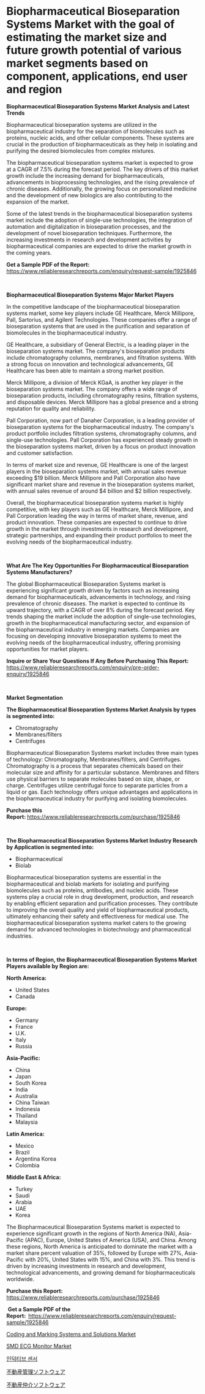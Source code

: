 <p><h1>Biopharmaceutical Bioseparation Systems Market with the goal of estimating the market size and future growth potential of various market segments based on component, applications, end user and region</h1></p><p><strong>Biopharmaceutical Bioseparation Systems Market Analysis and Latest Trends</strong></p>
<p><p>Biopharmaceutical bioseparation systems are utilized in the biopharmaceutical industry for the separation of biomolecules such as proteins, nucleic acids, and other cellular components. These systems are crucial in the production of biopharmaceuticals as they help in isolating and purifying the desired biomolecules from complex mixtures.</p><p>The biopharmaceutical bioseparation systems market is expected to grow at a CAGR of 7.5% during the forecast period. The key drivers of this market growth include the increasing demand for biopharmaceuticals, advancements in bioprocessing technologies, and the rising prevalence of chronic diseases. Additionally, the growing focus on personalized medicine and the development of new biologics are also contributing to the expansion of the market.</p><p>Some of the latest trends in the biopharmaceutical bioseparation systems market include the adoption of single-use technologies, the integration of automation and digitalization in bioseparation processes, and the development of novel bioseparation techniques. Furthermore, the increasing investments in research and development activities by biopharmaceutical companies are expected to drive the market growth in the coming years.</p></p>
<p><strong>Get a Sample PDF of the Report:&nbsp;</strong> <a href="https://www.reliableresearchreports.com/enquiry/request-sample/1925846">https://www.reliableresearchreports.com/enquiry/request-sample/1925846</a></p>
<p>&nbsp;</p>
<p><strong>Biopharmaceutical Bioseparation Systems Major Market Players</strong></p>
<p><p>In the competitive landscape of the biopharmaceutical bioseparation systems market, some key players include GE Healthcare, Merck Millipore, Pall, Sartorius, and Agilent Technologies. These companies offer a range of bioseparation systems that are used in the purification and separation of biomolecules in the biopharmaceutical industry.</p><p>GE Healthcare, a subsidiary of General Electric, is a leading player in the bioseparation systems market. The company's bioseparation products include chromatography columns, membranes, and filtration systems. With a strong focus on innovation and technological advancements, GE Healthcare has been able to maintain a strong market position.</p><p>Merck Millipore, a division of Merck KGaA, is another key player in the bioseparation systems market. The company offers a wide range of bioseparation products, including chromatography resins, filtration systems, and disposable devices. Merck Millipore has a global presence and a strong reputation for quality and reliability.</p><p>Pall Corporation, now part of Danaher Corporation, is a leading provider of bioseparation systems for the biopharmaceutical industry. The company's product portfolio includes filtration systems, chromatography columns, and single-use technologies. Pall Corporation has experienced steady growth in the bioseparation systems market, driven by a focus on product innovation and customer satisfaction.</p><p>In terms of market size and revenue, GE Healthcare is one of the largest players in the bioseparation systems market, with annual sales revenue exceeding $19 billion. Merck Millipore and Pall Corporation also have significant market share and revenue in the bioseparation systems market, with annual sales revenue of around $4 billion and $2 billion respectively.</p><p>Overall, the biopharmaceutical bioseparation systems market is highly competitive, with key players such as GE Healthcare, Merck Millipore, and Pall Corporation leading the way in terms of market share, revenue, and product innovation. These companies are expected to continue to drive growth in the market through investments in research and development, strategic partnerships, and expanding their product portfolios to meet the evolving needs of the biopharmaceutical industry.</p></p>
<p>&nbsp;</p>
<p><strong>What Are The Key Opportunities For Biopharmaceutical Bioseparation Systems Manufacturers?</strong></p>
<p><p>The global Biopharmaceutical Bioseparation Systems market is experiencing significant growth driven by factors such as increasing demand for biopharmaceuticals, advancements in technology, and rising prevalence of chronic diseases. The market is expected to continue its upward trajectory, with a CAGR of over 8% during the forecast period. Key trends shaping the market include the adoption of single-use technologies, growth in the biopharmaceutical manufacturing sector, and expansion of the biopharmaceutical industry in emerging markets. Companies are focusing on developing innovative bioseparation systems to meet the evolving needs of the biopharmaceutical industry, offering promising opportunities for market players.</p></p>
<p><strong>Inquire or Share Your Questions If Any Before Purchasing This Report:</strong> <a href="https://www.reliableresearchreports.com/enquiry/pre-order-enquiry/1925846">https://www.reliableresearchreports.com/enquiry/pre-order-enquiry/1925846</a></p>
<p>&nbsp;</p>
<p><strong>Market Segmentation</strong></p>
<p><strong>The Biopharmaceutical Bioseparation Systems Market Analysis by types is segmented into:</strong></p>
<p><ul><li>Chromatography</li><li>Membranes/filters</li><li>Centrifuges</li></ul></p>
<p><p>Biopharmaceutical Bioseparation Systems market includes three main types of technology: Chromatography, Membranes/filters, and Centrifuges. Chromatography is a process that separates chemicals based on their molecular size and affinity for a particular substance. Membranes and filters use physical barriers to separate molecules based on size, shape, or charge. Centrifuges utilize centrifugal force to separate particles from a liquid or gas. Each technology offers unique advantages and applications in the biopharmaceutical industry for purifying and isolating biomolecules.</p></p>
<p><strong>Purchase this Report:&nbsp;</strong><a href="https://www.reliableresearchreports.com/purchase/1925846">https://www.reliableresearchreports.com/purchase/1925846</a></p>
<p>&nbsp;</p>
<p><strong>The Biopharmaceutical Bioseparation Systems Market Industry Research by Application is segmented into:</strong></p>
<p><ul><li>Biopharmaceutical</li><li>Biolab</li></ul></p>
<p><p>Biopharmaceutical bioseparation systems are essential in the biopharmaceutical and biolab markets for isolating and purifying biomolecules such as proteins, antibodies, and nucleic acids. These systems play a crucial role in drug development, production, and research by enabling efficient separation and purification processes. They contribute to improving the overall quality and yield of biopharmaceutical products, ultimately enhancing their safety and effectiveness for medical use. The biopharmaceutical bioseparation systems market caters to the growing demand for advanced technologies in biotechnology and pharmaceutical industries.</p></p>
<p>&nbsp;</p>
<p><strong>In terms of Region, the Biopharmaceutical Bioseparation Systems Market Players available by Region are:</strong></p>
<p>
    <p> <strong> North America: </strong>
        <ul>
            <li>United States</li>
            <li>Canada</li>
        </ul>
        </p> 
    <p> <strong> Europe: </strong>
        <ul>
            <li>Germany</li>
            <li>France</li>
            <li>U.K.</li>
            <li>Italy</li>
            <li>Russia</li>
        </ul>
        </p> 
    <p> <strong> Asia-Pacific: </strong>
        <ul>
            <li>China</li>
            <li>Japan</li>
            <li>South Korea</li>
            <li>India</li>
            <li>Australia</li>
            <li>China Taiwan</li>
            <li>Indonesia</li>
            <li>Thailand</li>
            <li>Malaysia</li>
        </ul>
        </p> 
    <p> <strong> Latin America: </strong>
        <ul>
            <li>Mexico</li>
            <li>Brazil</li>
            <li>Argentina Korea</li>
            <li>Colombia</li>
        </ul>
        </p> 
    <p> <strong> Middle East & Africa: </strong>
        <ul>
            <li>Turkey</li>
            <li>Saudi</li>
            <li>Arabia</li>
            <li>UAE</li>
            <li>Korea</li>
        </ul>
    </p>
    </p>
<p><p>The Biopharmaceutical Bioseparation Systems market is expected to experience significant growth in the regions of North America (NA), Asia-Pacific (APAC), Europe, United States of America (USA), and China. Among these regions, North America is anticipated to dominate the market with a market share percent valuation of 35%, followed by Europe with 27%, Asia-Pacific with 20%, United States with 15%, and China with 3%. This trend is driven by increasing investments in research and development, technological advancements, and growing demand for biopharmaceuticals worldwide.</p></p>
<p><strong>Purchase this Report: </strong><a href="https://www.reliableresearchreports.com/purchase/1925846">https://www.reliableresearchreports.com/purchase/1925846</a></p>
<p>&nbsp;<strong>Get a Sample PDF of the Report:&nbsp;&nbsp;</strong><a href="https://www.reliableresearchreports.com/enquiry/request-sample/1925846">https://www.reliableresearchreports.com/enquiry/request-sample/1925846</a></p>
<p><strong></strong></p>
<p><p><a href="https://chivalrous-flock-a86.notion.site/Coding-and-Marking-Systems-and-Solutions-Market-Size-2024-2031-Global-Industrial-Analysis-Key-Geo-b187d5dd0c014741841c64a5e3da5d29">Coding and Marking Systems and Solutions Market</a></p><p><a href="https://github.com/WillieWoodard/Market-Research-Report-List-3/blob/main/smd-ecg-monitor-market.md">SMD ECG Monitor Market</a></p><p><a href="https://medium.com/@lfonhkp36091444/%EC%9D%B8%EB%8D%95%ED%8B%B0%EB%B8%8C-%EC%84%BC%EC%84%9C-%EC%8B%9C%EC%9E%A5-%EA%B2%BD%EC%9F%81-%EB%B6%84%EC%84%9D-%EC%8B%9C%EC%9E%A5-%EB%8F%99%ED%96%A5-%EB%B0%8F-2031%EB%85%84%EA%B9%8C%EC%A7%80%EC%9D%98-%EC%98%88%EC%B8%A1-54a908521068">인덕티브 센서</a></p><p><a href="https://medium.com/@keeganbarrows2023/%E4%B8%8D%E5%8B%95%E7%94%A3%E7%89%A9%E4%BB%B6%E7%AE%A1%E7%90%86%E3%82%BD%E3%83%95%E3%83%88%E3%82%A6%E3%82%A7%E3%82%A2%E5%B8%82%E5%A0%B4%E5%88%86%E6%9E%90-%E3%81%9D%E3%81%AEcagr-%E5%B8%82%E5%A0%B4%E3%82%BB%E3%82%B0%E3%83%A1%E3%83%B3%E3%83%86%E3%83%BC%E3%82%B7%E3%83%A7%E3%83%B3%E3%81%8A%E3%82%88%E3%81%B3%E4%B8%96%E7%95%8C%E7%9A%84%E3%81%AA%E7%94%A3%E6%A5%AD%E6%A6%82%E8%A6%81-a78845a68922">不動産管理ソフトウェア</a></p><p><a href="https://medium.com/@keeganbarrows2023/%E4%B8%8D%E5%8B%95%E7%94%A3%E3%82%A8%E3%83%BC%E3%82%B8%E3%82%A7%E3%83%B3%E3%82%B7%E3%83%BC%E3%82%BD%E3%83%95%E3%83%88%E3%82%A6%E3%82%A7%E3%82%A2%E5%B8%82%E5%A0%B4-%E6%88%90%E5%8A%9F%E3%81%99%E3%82%8B%E3%83%93%E3%82%B8%E3%83%8D%E3%82%B9%E6%88%A6%E7%95%A5%E3%81%AE%E9%8D%B5-2031%E5%B9%B4%E3%81%BE%E3%81%A7%E3%81%AE%E4%BA%88%E6%B8%AC-d93999acb3cc">不動産仲介ソフトウェア</a></p></p>
